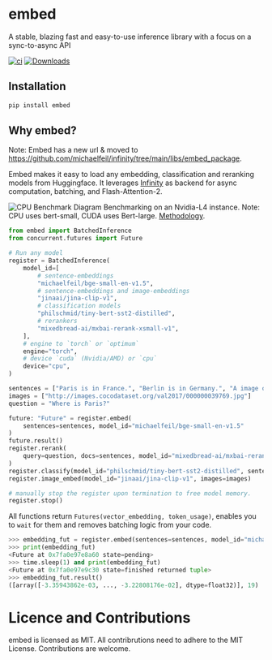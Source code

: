 # embed
A stable, blazing fast and easy-to-use inference library with a focus on a sync-to-async API

[![ci][ci-shield]][ci-url]
[![Downloads][pepa-shield]][pepa-url]

## Installation
```bash
pip install embed
```

## Why embed?

Note: Embed has a new url & moved to https://github.com/michaelfeil/infinity/tree/main/libs/embed_package.

Embed makes it easy to load any embedding, classification and reranking models from Huggingface. 
It leverages [Infinity](https://github.com/michaelfeil/infinity) as backend for async computation, batching, and Flash-Attention-2.

![CPU Benchmark Diagram](docs/l4_cpu.png)
Benchmarking on an Nvidia-L4 instance. Note: CPU uses bert-small, CUDA uses Bert-large. [Methodology](https://michaelfeil.eu/infinity/0.0.51/benchmarking/).

```python
from embed import BatchedInference
from concurrent.futures import Future

# Run any model
register = BatchedInference(
    model_id=[
        # sentence-embeddings
        "michaelfeil/bge-small-en-v1.5",
        # sentence-embeddings and image-embeddings
        "jinaai/jina-clip-v1",
        # classification models
        "philschmid/tiny-bert-sst2-distilled",
        # rerankers
        "mixedbread-ai/mxbai-rerank-xsmall-v1",
    ],
    # engine to `torch` or `optimum`
    engine="torch",
    # device `cuda` (Nvidia/AMD) or `cpu`
    device="cpu",
)

sentences = ["Paris is in France.", "Berlin is in Germany.", "A image of two cats."]
images = ["http://images.cocodataset.org/val2017/000000039769.jpg"]
question = "Where is Paris?"

future: "Future" = register.embed(
    sentences=sentences, model_id="michaelfeil/bge-small-en-v1.5"
)
future.result()
register.rerank(
    query=question, docs=sentences, model_id="mixedbread-ai/mxbai-rerank-xsmall-v1"
)
register.classify(model_id="philschmid/tiny-bert-sst2-distilled", sentences=sentences)
register.image_embed(model_id="jinaai/jina-clip-v1", images=images)

# manually stop the register upon termination to free model memory.
register.stop()
```

All functions return `Futures(vector_embedding, token_usage)`, enables you to `wait` for them and removes batching logic from your code.

```python
>>> embedding_fut = register.embed(sentences=sentences, model_id="michaelfeil/bge-small-en-v1.5")
>>> print(embedding_fut)
<Future at 0x7fa0e97e8a60 state=pending>
>>> time.sleep(1) and print(embedding_fut)
<Future at 0x7fa0e97e9c30 state=finished returned tuple>
>>> embedding_fut.result()
([array([-3.35943862e-03, ..., -3.22808176e-02], dtype=float32)], 19)
```

# Licence and Contributions
embed is licensed as MIT. All contribrutions need to adhere to the MIT License. Contributions are welcome.


<!-- MARKDOWN LINKS & IMAGES -->
<!-- https://www.markdownguide.org/basic-syntax/#reference-style-links -->
[contributors-shield]: https://img.shields.io/github/contributors/michaelfeil/embed.svg?style=for-the-badge
[contributors-url]: https://github.com/michaelfeil/embed/graphs/contributors
[forks-shield]: https://img.shields.io/github/forks/michaelfeil/embed.svg?style=for-the-badge
[forks-url]: https://github.com/michaelfeil/embed/network/members
[stars-shield]: https://img.shields.io/github/stars/michaelfeil/embed.svg?style=for-the-badge
[stars-url]: https://github.com/michaelfeil/embed/stargazers
[issues-shield]: https://img.shields.io/github/issues/michaelfeil/embed.svg?style=for-the-badge
[issues-url]: https://github.com/michaelfeil/embed/issues
[license-shield]: https://img.shields.io/github/license/michaelfeil/embed.svg?style=for-the-badge
[license-url]: https://github.com/michaelfeil/embed/blob/master/LICENSE.txt
[pepa-shield]: https://static.pepy.tech/badge/embed
[pepa-url]: https://www.pepy.tech/projects/embed
[ci-shield]: https://github.com/michaelfeil/infinity/actions/workflows/ci.yaml/badge.svg
[ci-url]: https://github.com/michaelfeil/infinity/actions
